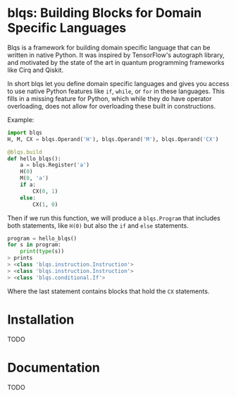 # blqs: Building Blocks for Domain Specific Languages

Blqs is a framework for building domain specific language that can be written in native Python.
It was inspired by TensorFlow's autograph library, and motivated by the state of the art
in quantum programming frameworks like Cirq and Qiskit.

In short blqs let you define domain specific languages and gives you access to use native Python features like `if`, `while`, or `for` in these languages. This fills in a missing feature for Python, which while they do have operator overloading, does not allow for overloading these built in constructions.

Example:
```python
import blqs
H, M, CX = blqs.Operand('H'), blqs.Operand('M'), blqs.Operand('CX')

@blqs.build
def hello_blqs():
    a = blqs.Register('a')
    H(0)
    M(0, 'a')
    if a:
        CX(0, 1)
    else:
        CX(1, 0)
```
Then if we run this function, we will produce a `blqs.Program` that includes both statements, like `H(0)` but also the `if` and `else` statements.
```python
program = hello_blqs()
for s in program:
    print(type(s))
> prints
> <class 'blqs.instruction.Instruction'>
> <class 'blqs.instruction.Instruction'>
> <class 'blqs.conditional.If'>
```
Where the last statement contains blocks that hold the `CX` statements.

# Installation

TODO

# Documentation

TODO
